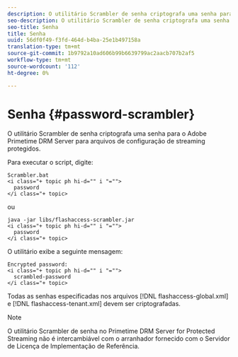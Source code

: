 ```yaml
---
description: O utilitário Scrambler de senha criptografa uma senha para o Adobe Primetime DRM Server para arquivos de configuração de streaming protegidos.
seo-description: O utilitário Scrambler de senha criptografa uma senha para o Adobe Primetime DRM Server para arquivos de configuração de streaming protegidos.
seo-title: Senha
title: Senha
uuid: 56df0f49-f3fd-464d-b4ba-25e1b497158a
translation-type: tm+mt
source-git-commit: 1b9792a10ad606b99b6639799ac2aacb707b2af5
workflow-type: tm+mt
source-wordcount: '112'
ht-degree: 0%

---
```



# Senha {#password-scrambler}

O utilitário Scrambler de senha criptografa uma senha para o Adobe Primetime DRM Server para arquivos de configuração de streaming protegidos.

Para executar o script, digite:

```
Scrambler.bat  
<i class="+ topic ph hi-d="" i "="">
  password 
</i class="+ topic>
```

ou

```
java -jar libs/flashaccess-scrambler.jar  
<i class="+ topic ph hi-d="" i "="">
  password  
</i class="+ topic>
```

O utilitário exibe a seguinte mensagem:

```
Encrypted password:  
<i class="+ topic ph hi-d="" i "="">
  scrambled-password 
</i class="+ topic>
```

Todas as senhas especificadas nos arquivos [!DNL flashaccess-global.xml] e [!DNL flashaccess-tenant.xml] devem ser criptografadas.

>[!NOTE]
>
>O utilitário Scrambler de senha no Primetime DRM Server for Protected Streaming não é intercambiável com o arranhador fornecido com o Servidor de Licença de Implementação de Referência.